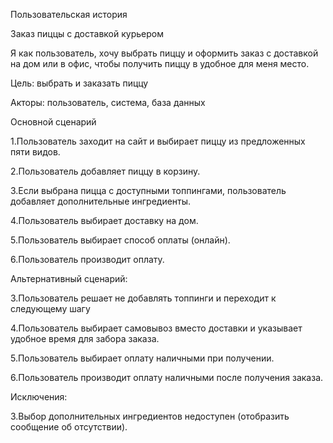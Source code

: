 Пользовательская история

Заказ пиццы с доставкой курьером

Я как пользователь, хочу выбрать пиццу и оформить заказ с доставкой на дом или в офис, чтобы получить пиццу в удобное для меня место.

Цель: выбрать и заказать пиццу

Акторы: пользователь, система, база данных

Основной сценарий

1.Пользователь заходит на сайт и выбирает пиццу из предложенных пяти видов.

2.Пользователь добавляет пиццу в корзину.

3.Если выбрана пицца с доступными топпингами, пользователь добавляет дополнительные ингредиенты.

4.Пользователь выбирает доставку на дом.

5.Пользователь выбирает способ оплаты (онлайн).

6.Пользователь производит оплату.

Альтернативный сценарий:

3.Пользователь решает не добавлять топпинги и переходит к следующему шагу

4.Пользователь выбирает самовывоз вместо доставки и указывает удобное время для забора заказа.

5.Пользователь выбирает оплату наличными при получении.

6.Пользователь производит оплату наличными после получения заказа.

Исключения:

3.Выбор дополнительных ингредиентов недоступен (отобразить сообщение об отсутствии).
